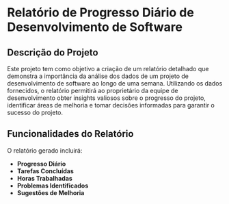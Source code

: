# Relatório de Progresso Diário de Desenvolvimento de Software

## Descrição do Projeto

Este projeto tem como objetivo a criação de um relatório detalhado que demonstra a importância da análise dos dados de um projeto de desenvolvimento de software ao longo de uma semana. Utilizando os dados fornecidos, o relatório permitirá ao proprietário da equipe de desenvolvimento obter insights valiosos sobre o progresso do projeto, identificar áreas de melhoria e tomar decisões informadas para garantir o sucesso do projeto.

## Funcionalidades do Relatório

O relatório gerado incluirá:

- **Progresso Diário**
- **Tarefas Concluídas**
- **Horas Trabalhadas**
- **Problemas Identificados**
- **Sugestões de Melhoria**

